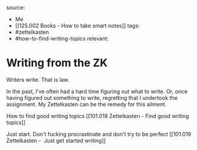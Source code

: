 source:
- Me
- [[125.002 Books - How to take smart notes]]
tags:
- #zettelkasten 
- #how-to-find-writing-topics
relevant:

# Writing from the ZK

Writers write. That is law. 

In the past, I've often had a hard time figuring out what to write. Or, once having figured out something to write, regretting that I undertook the assignment. My Zettelkasten can be the remedy for this ailment.

How to find good writing topics
[[101.018 Zettelkasten - Find good writing topics]]

Just start. Don't fucking procrastinate and don't try to be perfect
[[101.019 Zettelkasten -  Just get started writing]]


